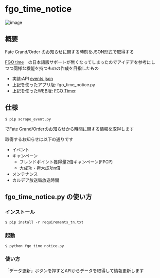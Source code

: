 # fgo_time_notice
![image](https://cdn.discordapp.com/attachments/734720750862467076/774586824449589258/unknown.png)

## 概要
Fate Grand/Order のお知らせに関する時刻をJSON形式で取得する

[FGO time](https://www.mitsunee.com/fgo/time/)　の日本語版サポートが無くなってしまったのでアイデアを参考にしつつ同様な機能を持つものの作成を目指したもの

- 実装:API [events.json](https://fgojunks.max747.org/timer/assets/events.json)
- 上記を使ったアプリ版: fgo_time_notice.py
- 上記を使ったWEB版: [FGO Timer](https://fgojunks.max747.org/timer/)

## 仕様
```
$ pip scrape_event.py
```
でFate Grand/Orderのお知らせから時間に関する情報を取得します

取得するお知らせは以下の通りです
- イベント
- キャンペーン
  - フレンドポイント獲得量2倍キャンペーン(FPCP)
  - 大成功・極大成功n倍
- メンテナンス
- カルデア放送局放送時間

## fgo_time_notice.py の使い方
### インストール
```
$ pip install -r requirements_tn.txt
```

### 起動
```
$ python fgo_time_notice.py
```
### 使い方
「データ更新」ボタンを押すとAPIからデータを取得して情報更新します
